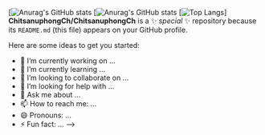 [![Anurag's GitHub stats](https://github-readme-stats.vercel.app/api?username=ChitsanuphongCh&show_icons=true&theme=radical)
[![Anurag's GitHub stats](https://github-readme-stats.vercel.app/api/top-langs/?username=ChitsanuphongCh&layout=compact&theme=radical)
[![Top Langs](https://github-readme-stats.vercel.app/api/top-langs/?username=ChitsanuphongCh&layout=compact&theme=radical)]
**ChitsanuphongCh/ChitsanuphongCh** is a ✨ _special_ ✨ repository because its `README.md` (this file) appears on your GitHub profile.

Here are some ideas to get you started:

- 🔭 I’m currently working on ...
- 🌱 I’m currently learning ...
- 👯 I’m looking to collaborate on ...
- 🤔 I’m looking for help with ...
- 💬 Ask me about ...
- 📫 How to reach me: ...
- 😄 Pronouns: ...
- ⚡ Fun fact: ...
-->
